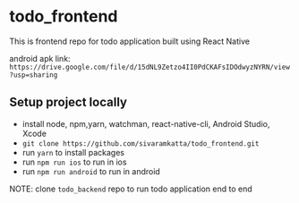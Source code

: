# todo_frontend
This is frontend repo for todo application built using React Native

android apk link: 
```https://drive.google.com/file/d/15dNL9Zetzo4II0PdCKAFsIDOdwyzNYRN/view?usp=sharing```

## Setup project locally
- install node, npm,yarn, watchman, react-native-cli, Android Studio, Xcode
- ```git clone https://github.com/sivaramkatta/todo_frontend.git```
- run ```yarn``` to install packages
- run ```npm run ios``` to run in ios
- run ```npm run android``` to run in android

NOTE: clone ```todo_backend``` repo to run todo application end to end
